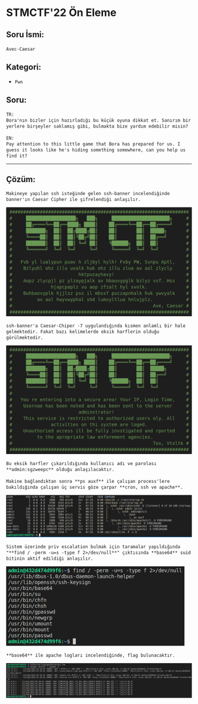 # STMCTF'22 Ön Eleme

## Soru İsmi:
`Avec-Caesar`


## Kategori:
- `Pwn`


## Soru:

```
TR:
Bora'nın bizler için hazırladığı bu küçük oyuna dikkat et. Sanırım bir yerlere birşeyler saklamış gibi, bulmakta bize yardım edebilir misin?

EN:
Pay attention to this little game that Bora has prepared for us. I guess it looks like he's hiding something somewhere, can you help us find it?
```

---

## Çözüm:
```
Makineye yapılan ssh isteğinde gelen ssh-banner incelendiğinde banner'ın Caesar Cipher ile şifrelendiği anlaşılır.
```
![Image](Solution/001.png)
```
ssh-banner'a Caesar-Chiper -7 uygulandığında kısmen anlamlı bir hale gelmektedir. Fakat bazı kelimelerde eksik harflerin olduğu görülmektedir.
```
![Image](Solution/002.png)
```
Bu eksik harfler çıkarıldığında kullanıcı adı ve parolası **admin:sgzweepc** olduğu anlaşılacaktır.

Makine bağlandıktan sonra **ps auxf** ile çalışan process'lere bakıldığında çalışan üç servis göze çarpar **cron, ssh ve apache**.
```
![Image](Solution/003.png)
```
Sistem üzerinde priv escalation bulmak için taramalar yapıldığında "**find / -perm -u=s -type f 2>/dev/null**" çıktısında **base64** suid bitinin aktif edildiği anlaşılır.
```
![Image](Solution/004.png)
```
**base64** ile apache logları incelendiğinde, flag bulunacaktır.
```
![Image](Solution/005.png)
